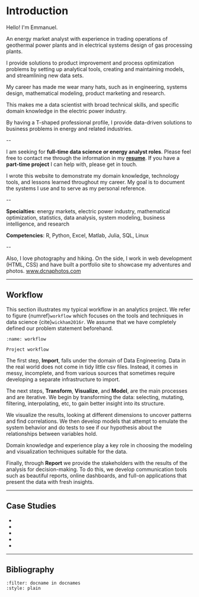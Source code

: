 # Introduction

Hello! I'm Emmanuel.

An energy market analyst with experience in trading operations of geothermal power plants and in electrical systems design of gas processing plants.

I provide solutions to product improvement and process optimization problems by setting up analytical tools, creating and maintaining models, and streamlining new data sets.

My career has made me wear many hats, such as in engineering, systems design, mathematical modeling, product marketing and research.

This makes me a data scientist with broad technical skills, and specific domain knowledge in the electric power industry.

By having a T-shaped professional profile, I provide data-driven solutions to business problems in energy and related industries.

--


I am seeking for **full-time data science or energy analyst roles**. Please feel free to contact me through the information in my <a href="https://www.ecdecena.com/resume-emmanuel-decena.pdf" target="_blank">**resume**</a>. If you have a **part-time project** I can help with, please get in touch.

I wrote this website to demonstrate my domain knowledge, technology tools, and lessons learned throughout my career. My goal is to document the systems I use and to serve as my personal reference.

--

**Specialties**: energy markets, electric power industry, mathematical optimization, statistics, data analysis, system modeling, business intelligence, and research

**Competencies**: R, Python, Excel, Matlab, Julia, SQL, Linux

--

Also, I love photography and hiking. On the side, I work in web development  (HTML, CSS) and have built a portfolio site to showcase my adventures and photos. <a href="https://dcnaphotos.netlify.app" target="_blank">www.dcnaphotos.com</a>

---

## Workflow

This section illustrates my typical workflow in an analytics project. We refer to figure {numref}`workflow` which focuses on the tools and techniques in data science {cite}`wickham2016r`. We assume that we have completely defined our problem statement beforehand.

```{figure} ../images/workflow.png
:name: workflow

Project workflow
```

The first step, **Import**, falls under the domain of Data Engineering. Data in the real world does not come in tidy little csv files. Instead, it comes in messy, incomplete, and from various sources that sometimes require developing a separate infrastructure to import.

The next steps, **Transform**, **Visualize**, and **Model**, are the main processes and are iterative. We begin by transforming the data: selecting, mutating, filtering, interpolating, etc, to gain better insight into its structure.

We visualize the results, looking at different dimensions to uncover patterns and find correlations. We then develop models that attempt to emulate the system behavior and do tests to see if our hypothesis about the relationships between variables hold.

Domain knowledge and experience play a key role in choosing the modeling and visualization techniques suitable for the data.

Finally, through **Report** we provide the stakeholders with the results of the analysis for decision-making. To do this, we develop communication tools such as beautiful reports, online dashboards, and full-on applications that present the data with fresh insights.

---

## Case Studies

* [](./cifar10.ipynb)
* [](./london.ipynb)
* [](./energymarket.ipynb)
* [](./stat.ipynb)
* [](./opti.ipynb)

---

## Bibliography

```{bibliography} ../_bibliography/references.bib
:filter: docname in docnames
:style: plain
```
